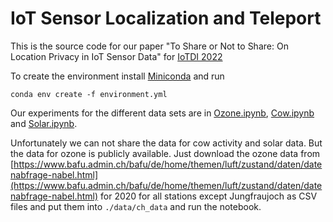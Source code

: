 # IoT Sensor Localization and Teleport

This is the source code for our paper "To Share or Not to Share: On Location Privacy in IoT Sensor Data" for [IoTDI 2022](https://conferences.computer.org/iotDI/2022/)

To create the environment install [Miniconda](https://docs.conda.io/en/latest/miniconda.html) and run 
```
conda env create -f environment.yml
```

Our experiments for the different data sets are in [Ozone.ipynb](Ozone.ipynb), [Cow.ipynb](Cow.ipynb) and [Solar.ipynb](Solar.ipynb).

Unfortunately we can not share the data for cow activity and solar data. But the data for ozone is publicly available. Just download the ozone data from [https://www.bafu.admin.ch/bafu/de/home/themen/luft/zustand/daten/datenabfrage-nabel.html](https://www.bafu.admin.ch/bafu/de/home/themen/luft/zustand/daten/datenabfrage-nabel.html) for 2020 for all stations except Jungfraujoch as CSV files and put them into `./data/ch_data` and run the notebook.
